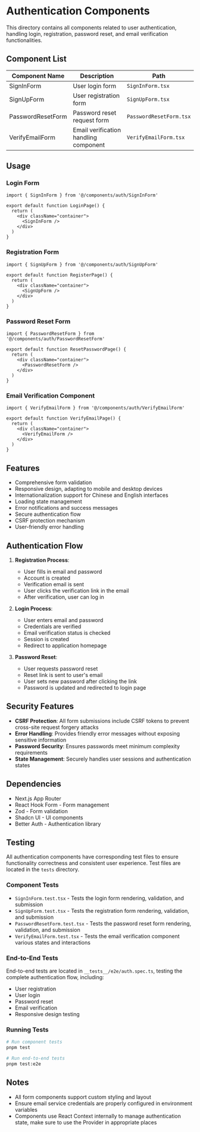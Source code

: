 # Authentication Components

This directory contains all components related to user authentication, handling login, registration, password reset, and email verification functionalities.

## Component List

| Component Name    | Description                           | Path                    |
| ----------------- | ------------------------------------- | ----------------------- |
| SignInForm        | User login form                       | `SignInForm.tsx`        |
| SignUpForm        | User registration form                | `SignUpForm.tsx`        |
| PasswordResetForm | Password reset request form           | `PasswordResetForm.tsx` |
| VerifyEmailForm   | Email verification handling component | `VerifyEmailForm.tsx`   |

## Usage

### Login Form

```tsx
import { SignInForm } from '@/components/auth/SignInForm'

export default function LoginPage() {
  return (
    <div className="container">
      <SignInForm />
    </div>
  )
}
```

### Registration Form

```tsx
import { SignUpForm } from '@/components/auth/SignUpForm'

export default function RegisterPage() {
  return (
    <div className="container">
      <SignUpForm />
    </div>
  )
}
```

### Password Reset Form

```tsx
import { PasswordResetForm } from '@/components/auth/PasswordResetForm'

export default function ResetPasswordPage() {
  return (
    <div className="container">
      <PasswordResetForm />
    </div>
  )
}
```

### Email Verification Component

```tsx
import { VerifyEmailForm } from '@/components/auth/VerifyEmailForm'

export default function VerifyEmailPage() {
  return (
    <div className="container">
      <VerifyEmailForm />
    </div>
  )
}
```

## Features

- Comprehensive form validation
- Responsive design, adapting to mobile and desktop devices
- Internationalization support for Chinese and English interfaces
- Loading state management
- Error notifications and success messages
- Secure authentication flow
- CSRF protection mechanism
- User-friendly error handling

## Authentication Flow

1. **Registration Process**:

   - User fills in email and password
   - Account is created
   - Verification email is sent
   - User clicks the verification link in the email
   - After verification, user can log in

2. **Login Process**:

   - User enters email and password
   - Credentials are verified
   - Email verification status is checked
   - Session is created
   - Redirect to application homepage

3. **Password Reset**:
   - User requests password reset
   - Reset link is sent to user's email
   - User sets new password after clicking the link
   - Password is updated and redirected to login page

## Security Features

- **CSRF Protection**: All form submissions include CSRF tokens to prevent cross-site request forgery attacks
- **Error Handling**: Provides friendly error messages without exposing sensitive information
- **Password Security**: Ensures passwords meet minimum complexity requirements
- **State Management**: Securely handles user sessions and authentication states

## Dependencies

- Next.js App Router
- React Hook Form - Form management
- Zod - Form validation
- Shadcn UI - UI components
- Better Auth - Authentication library

## Testing

All authentication components have corresponding test files to ensure functionality correctness and consistent user experience. Test files are located in the `tests` directory.

### Component Tests

- `SignInForm.test.tsx` - Tests the login form rendering, validation, and submission
- `SignUpForm.test.tsx` - Tests the registration form rendering, validation, and submission
- `PasswordResetForm.test.tsx` - Tests the password reset form rendering, validation, and submission
- `VerifyEmailForm.test.tsx` - Tests the email verification component various states and interactions

### End-to-End Tests

End-to-end tests are located in `__tests__/e2e/auth.spec.ts`, testing the complete authentication flow, including:

- User registration
- User login
- Password reset
- Email verification
- Responsive design testing

### Running Tests

```bash
# Run component tests
pnpm test

# Run end-to-end tests
pnpm test:e2e
```

## Notes

- All form components support custom styling and layout
- Ensure email service credentials are properly configured in environment variables
- Components use React Context internally to manage authentication state, make sure to use the Provider in appropriate places

